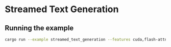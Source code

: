 # Streamed Text Generation

## Running the example

```bash
cargo run --example streamed_text_generation --features cuda,flash-attn -- --device cuda:0 --prompt "What's the three body problem?" --apply-chat-template
```
